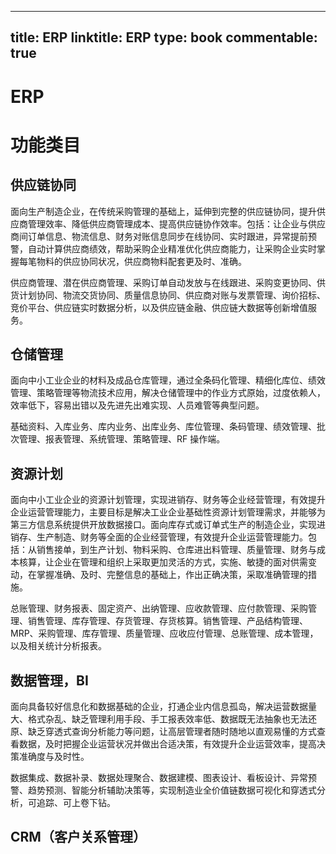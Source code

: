 
---
title: ERP
linktitle: ERP
type: book
commentable: true
---

# ERP

# 功能类目

## 供应链协同

面向生产制造企业，在传统采购管理的基础上，延伸到完整的供应链协同，提升供应商管理效率、降低供应商管理成本、提高供应链协作效率。包括：让企业与供应商间订单信息、物流信息、财务对账信息同步在线协同、实时跟进，异常提前预警，自动计算供应商绩效，帮助采购企业精准优化供应商能力，让采购企业实时掌握每笔物料的供应协同状况，供应商物料配套更及时、准确。

供应商管理、潜在供应商管理、采购订单自动发放与在线跟进、采购变更协同、供货计划协同、物流交货协同、质量信息协同、供应商对账与发票管理、询价招标、竞价平台、供应链实时数据分析，以及供应链金融、供应链大数据等创新增值服务。

## 仓储管理

面向中小工业企业的材料及成品仓库管理，通过全条码化管理、精细化库位、绩效管理、策略管理等物流技术应用，解决仓储管理中的作业方式原始，过度依赖人，效率低下，容易出错以及先进先出难实现、人员难管等典型问题。

基础资料、入库业务、库内业务、出库业务、库位管理、条码管理、绩效管理、批次管理、报表管理、系统管理、策略管理、RF 操作端。

## 资源计划

面向中小工业企业的资源计划管理，实现进销存、财务等企业经营管理，有效提升企业运营管理能力，主要目标是解决工业企业基础性资源计划管理需求，并能够为第三方信息系统提供开放数据接口。面向库存式或订单式生产的制造企业，实现进销存、生产制造、财务等全面的企业经营管理，有效提升企业运营管理能力。包括：从销售接单，到生产计划、物料采购、仓库进出料管理、质量管理、财务与成本核算，让企业在管理和组织上采取更加灵活的方式，实施、敏捷的面对供需变动，在掌握准确、及时、完整信息的基础上，作出正确决策，采取准确管理的措施。

总账管理、财务报表、固定资产、出纳管理、应收款管理、应付款管理、采购管理、销售管理、库存管理、存货管理、存货核算。销售管理、产品结构管理、MRP、采购管理、库存管理、质量管理、应收应付管理、总账管理、成本管理，以及相关统计分析报表。

## 数据管理，BI

面向具备较好信息化和数据基础的企业，打通企业内信息孤岛，解决运营数据量大、格式杂乱、缺乏管理利用手段、手工报表效率低、数据既无法抽象也无法还原、缺乏穿透式查询分析能力等问题，让高层管理者随时随地以直观易懂的方式查看数据，及时把握企业运营状况并做出合适决策，有效提升企业运营效率，提高决策准确度与及时性。

数据集成、数据补录、数据处理聚合、数据建模、图表设计、看板设计、异常预警、趋势预测、智能分析辅助决策等，实现制造业全价值链数据可视化和穿透式分析，可追踪、可上卷下钻。

## CRM（客户关系管理）

    